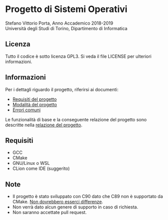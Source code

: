 # Progetto di Sistemi Operativi

Stefano Vittorio Porta, Anno Accademico 2018-2019  
Università degli Studi di Torino, Dipartimento di Informatica

## Licenza

Tutto il codice è sotto licenza GPL3. Si veda il file LICENSE per ulteriori informazioni.

## Informazioni

Per i dettagli riguardo il progetto, riferirsi ai documenti:

- [Requisiti del progetto](/documenti%20progetto/2018so_prj.pdf)
- [Modalità del progetto](/documenti%20progetto/2018so_prj_mod.pdf)
- [Errori comuni](/documenti%20progetto/progetto_errno.pdf)

Le funzionalità di base e la conseguente relazione del progetto sono descritte nella [relazione del progetto](/documenti%20progetto/Relazione%20Progetto.pdf).

## Requisiti

- GCC
- CMake
- GNU/Linux o WSL
- CLion come IDE (suggerito)

## Note

- Il progetto è stato sviluppato con C90 dato che C89 non è supportato da CMake. [Non dovrebbero esserci differenze](https://en.wikipedia.org/wiki/ANSI_C#C90).
- Non verrà dato alcun genere di supporto in caso di richiesta.
- Non saranno accettate pull request.
